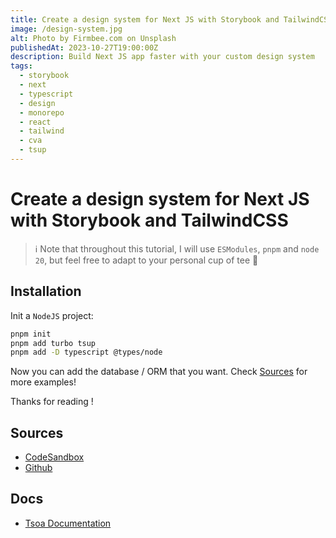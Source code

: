 ```yaml
---
title: Create a design system for Next JS with Storybook and TailwindCSS
image: /design-system.jpg
alt: Photo by Firmbee.com on Unsplash
publishedAt: 2023-10-27T19:00:00Z
description: Build Next JS app faster with your custom design system
tags:
  - storybook
  - next
  - typescript
  - design
  - monorepo
  - react
  - tailwind
  - cva
  - tsup
---
```


# Create a design system for Next JS with Storybook and TailwindCSS

> ℹ️ Note that throughout this tutorial, I will use `ESModules`, `pnpm` and `node 20`, but feel free to adapt to your personal cup of tee 🍵

## Installation

Init a `NodeJS` project:

```bash
pnpm init
pnpm add turbo tsup
pnpm add -D typescript @types/node
```

Now you can add the database / ORM that you want. Check [Sources](#sources) for more examples!

Thanks for reading !

## Sources

- [CodeSandbox](https://codesandbox.io/p/github/RomainGueffier/tsoa-express-example/main)
- [Github](https://github.com/RomainGueffier/tsoa-express-example)

## Docs

- [Tsoa Documentation](https://tsoa-community.github.io/docs/)
